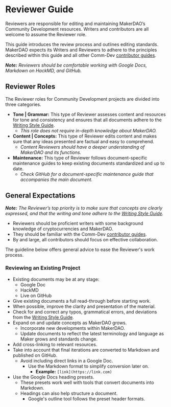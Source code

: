 # Reviewer Guide

Reviewers are responsible for editing and maintaining MakerDAO’s Community Development resources. Writers and contributors are all welcome to assume the Reviewer role.

This guide introduces the review process and outlines editing standards. MakerDAO expects its Writers and Reviewers to adhere to the principles described within this guide and all other Comm-Dev [contributor guides](index.md).

***Note:** Reviewers should be comfortable working with Google Docs, Markdown on HackMD, and GitHub.*

## Reviewer Roles

The Reviewer roles for Community Development projects are divided into three categories.

- **Tone | Grammar:** This type of Reviewer assesses content and resources for tone and consistency and ensures that all documents adhere to the [Writing Style Guide](writing-style-guide.md). 
    - *This role does not require in-depth knowledge about MakerDAO.*
- **Content | Concepts:** This type of Reviewer edits content and makes sure that any ideas presented are factual and easy to comprehend.
    - *Content Reviewers should have a deeper understanding of MakerDAO and its functions.*
- **Maintenance:**  This type of Reviewer follows document-specific maintenance guides to keep existing documents standardized and up to date.
    - *Check GitHub for a document-specific maintenance guide that accompanies the main document.*

## General Expectations

***Note:*** *The Reviewer’s top priority is to make sure that concepts are clearly expressed, and that the writing and tone adhere to the [Writing Style Guide](writing-style-guide.md).*

- Reviewers should be proficient writers with some background knowledge of cryptocurrencies and MakerDAO.
- They should be familiar with the Comm-Dev [contributor guides](index.md).
- By and large, all contributors should focus on effective collaboration.

The guideline below offers general advice to ease the Reviewer's work process.

### Reviewing an Existing Project

- Existing documents may be at any stage:
    - Google Doc
    - HackMD
    - Live on GitHub
- Give existing documents a full read-through before starting work.
- When possible, improve the clarity and presentation of the material.
- Check for and correct any typos, grammatical errors, and deviations from the [Writing Style Guide](writing-style-guide.md).
- Expand on and update concepts as MakerDAO grows.
    - Incorporate new developments within MakerDAO.
    - Update documents to reflect the latest terminology and language as Maker grows and standards change.
- Add cross-linking to relevant resources.
- Take into account that final iterations are converted to Markdown and published on GitHub.
	- Avoid including direct links in a Google Doc.
	    - Use the Markdown format to simplify conversion later on.
		    - **Example:** `[link](https://link.com)`
- Use the Google Docs heading presets.
    - These presets work well with tools that convert documents into Markdown. 
    - Headings can also help structure a document.
	    - Google's outline tool follows the preset header formats.
